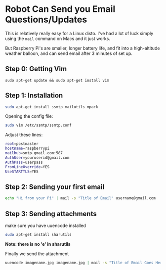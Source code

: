 Robot Can Send you Email Questions/Updates
==========================================


This is relatively really easy for a Linux disto.  I've had a lot of luck simply using the `mail` command on Macs and it just works.

But Raspberry Pi's are smaller, longer battery life, and fit into a high-altitude weather balloon, and can send email after 3 minutes of set up.


## Step 0: Getting Vim

`sudo apt-get update && sudo apt-get install vim`

## Step 1: Installation

```bash
sudo apt-get install ssmtp mailutils mpack
``` 

Opening the config file:
```bash
sudo vim /etc/ssmtp/ssmtp.conf
```

Adjust these lines:
```bash
root=postmaster
hostname=raspberrypi
mailhub=smtp.gmail.com:587
AuthUser=youruserid@gmail.com
AuthPass=userpass
FromLineOverride=YES
UseSTARTTLS=YES
```

## Step 2: Sending your first email

```bash
echo "Hi from your Pi" | mail -s "Title of Email" username@gmail.com
```

## Step 3: Sending attachments

make sure you have uuencode installed 

```bash
sudo apt-get install sharutils
```

**Note: there is no 'e' in sharutils**

Finally we send the attachment

```bash
uuencode imagename.jpg imagename.jpg | mail -s "Title of Email Goes Here" ur.friends.email@gmail.com
```
